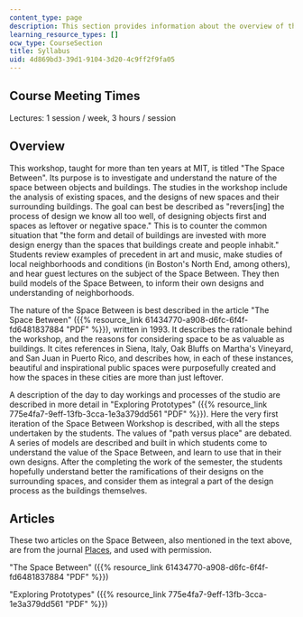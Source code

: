 ```yaml
---
content_type: page
description: This section provides information about the overview of the course.
learning_resource_types: []
ocw_type: CourseSection
title: Syllabus
uid: 4d869bd3-39d1-9104-3d20-4c9ff2f9fa05
---
```


Course Meeting Times
--------------------

Lectures: 1 session / week, 3 hours / session

Overview
--------

This workshop, taught for more than ten years at MIT, is titled "The Space Between". Its purpose is to investigate and understand the nature of the space between objects and buildings. The studies in the workshop include the analysis of existing spaces, and the designs of new spaces and their surrounding buildings. The goal can best be described as "revers\[ing\] the process of design we know all too well, of designing objects first and spaces as leftover or negative space." This is to counter the common situation that "the form and detail of buildings are invested with more design energy than the spaces that buildings create and people inhabit." Students review examples of precedent in art and music, make studies of local neighborhoods and conditions (in Boston's North End, among others), and hear guest lectures on the subject of the Space Between. They then build models of the Space Between, to inform their own designs and understanding of neighborhoods.

The nature of the Space Between is best described in the article "The Space Between" ({{% resource_link 61434770-a908-d6fc-6f4f-fd6481837884 "PDF" %}}), written in 1993. It describes the rationale behind the workshop, and the reasons for considering space to be as valuable as buildings. It cites references in Siena, Italy, Oak Bluffs on Martha's Vineyard, and San Juan in Puerto Rico, and describes how, in each of these instances, beautiful and inspirational public spaces were purposefully created and how the spaces in these cities are more than just leftover.

A description of the day to day workings and processes of the studio are described in more detail in "Exploring Prototypes" ({{% resource_link 775e4fa7-9eff-13fb-3cca-1e3a379dd561 "PDF" %}}). Here the very first iteration of the Space Between Workshop is described, with all the steps undertaken by the students. The values of "path versus place" are debated. A series of models are described and built in which students come to understand the value of the Space Between, and learn to use that in their own designs. After the completing the work of the semester, the students hopefully understand better the ramifications of their designs on the surrounding spaces, and consider them as integral a part of the design process as the buildings themselves.

Articles
--------

These two articles on the Space Between, also mentioned in the text above, are from the journal [Places](http://www.places-journal.org/), and used with permission.

"The Space Between" ({{% resource_link 61434770-a908-d6fc-6f4f-fd6481837884 "PDF" %}})

"Exploring Prototypes" ({{% resource_link 775e4fa7-9eff-13fb-3cca-1e3a379dd561 "PDF" %}})